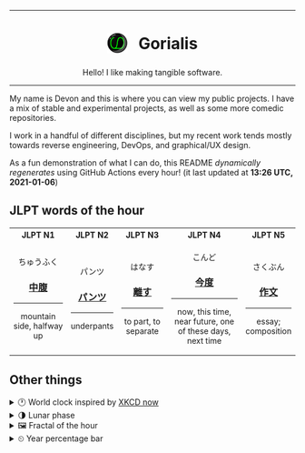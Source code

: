 ***

<h1 align="center">
<sub>
    <img src="readme/resources/avatar.png" height="36">
</sub>
&nbsp;
Gorialis
</h1>
<p align="center">
Hello! I like making tangible software.
</p>

***

My name is Devon and this is where you can view my public projects. I have a mix of stable and experimental projects, as well as some more comedic repositories.

I work in a handful of different disciplines, but my recent work tends mostly towards reverse engineering, DevOps, and graphical/UX design.

As a fun demonstration of what I can do, this README *dynamically regenerates* using GitHub Actions every hour! (it last updated at **13:26 UTC, 2021-01-06**)

<h2>JLPT words of the hour</h2>
<table>
    <tr>
        <th>JLPT N1</th>
        <th>JLPT N2</th>
        <th>JLPT N3</th>
        <th>JLPT N4</th>
        <th>JLPT N5</th>
    </tr>
    <tr>
        <td>
            <p align="center">ちゅうふく</p>
            <h3 align="center"><b><a href="https://jisho.org/search/%E4%B8%AD%E8%85%B9">中腹</a></b></h3>
            <hr>
            <p align="center">mountain side,<wbr> halfway up</p>
        </td>
        <td>
            <p align="center">パンツ</p>
            <h3 align="center"><b><a href="https://jisho.org/search/%E3%83%91%E3%83%B3%E3%83%84">パンツ</a></b></h3>
            <hr>
            <p align="center">underpants</p>
        </td>
        <td>
            <p align="center">はなす</p>
            <h3 align="center"><b><a href="https://jisho.org/search/%E9%9B%A2%E3%81%99">離す</a></b></h3>
            <hr>
            <p align="center">to part,<wbr> to separate</p>
        </td>
        <td>
            <p align="center">こんど</p>
            <h3 align="center"><b><a href="https://jisho.org/search/%E4%BB%8A%E5%BA%A6">今度</a></b></h3>
            <hr>
            <p align="center">now,<wbr> this time,<wbr> near future,<wbr> one of these days,<wbr> next time</p>
        </td>
        <td>
            <p align="center">さくぶん</p>
            <h3 align="center"><b><a href="https://jisho.org/search/%E4%BD%9C%E6%96%87">作文</a></b></h3>
            <hr>
            <p align="center">essay;<br> composition</p>
        </td>
    </tr>
</table>

<h2>Other things</h2>
<details>
<summary>🕐  World clock inspired by <a href="https://xkcd.com/now">XKCD now</a></summary>

> <img src="generated/now.png" width="512">

</details>
<details>
<summary>🌗 Lunar phase</summary>

The moon is approximately 79.53% through its phase (Last Quarter).

</details>
<details>
<summary>&#x1f5bc; Fractal of the hour</summary>

> <img src="generated/fractal.png" width="512">

</details>
<details>
<summary>&#x23f2; Year percentage bar</summary>
<pre><code>2021 [▁▁▁▁▁▁▁▁▁▁▁▁▁▁▁▁▁▁▁▁] 1.52%</code></pre>
</details>
